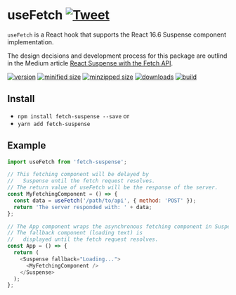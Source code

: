 # useFetch [![Tweet](https://img.shields.io/twitter/url/http/shields.io.svg?style=social)](https://twitter.com/intent/tweet?text=You%20can%20now%20use%20React%20Suspense%20with%20the%20Fetch%20API!&url=https://github.com/CharlesStover/fetch-suspense&via=CharlesStover&hashtags=react,reactjs,javascript,typescript,webdev,webdevelopment)

`useFetch` is a React hook that supports the React 16.6 Suspense component implementation.

The design decisions and development process for this package are outlind in the Medium article [React Suspense with the Fetch API](https://medium.com/@Charles_Stover/react-suspense-with-the-fetch-api-a1b7369b0469).

[![version](https://img.shields.io/npm/v/fetch-suspense.svg)](https://www.npmjs.com/package/fetch-suspense/)
[![minified size](https://img.shields.io/bundlephobia/min/fetch-suspense.svg)](https://www.npmjs.com/package/fetch-suspense)
[![minzipped size](https://img.shields.io/bundlephobia/minzip/fetch-suspense.svg)](https://www.npmjs.com/package/fetch-suspense)
[![downloads](https://img.shields.io/npm/dt/fetch-suspense.svg)](https://www.npmjs.com/package/fetch-suspense)
[![build](https://api.travis-ci.com/CharlesStover/fetch-suspense.svg)](https://travis-ci.com/CharlesStover/fetch-suspense/)

## Install

* `npm install fetch-suspense --save` or
* `yarn add fetch-suspense`

## Example

```JavaScript
import useFetch from 'fetch-suspense';

// This fetching component will be delayed by
//   Suspense until the fetch request resolves.
// The return value of useFetch will be the response of the server.
const MyFetchingComponent = () => {
  const data = useFetch('/path/to/api', { method: 'POST' });
  return 'The server responded with: ' + data;
};

// The App component wraps the asynchronous fetching component in Suspense.
// The fallback component (loading text) is
//   displayed until the fetch request resolves.
const App = () => {
  return (
    <Suspense fallback="Loading...">
      <MyFetchingComponent />
    </Suspense>
  );
};
```
